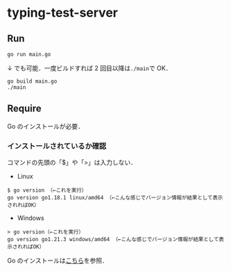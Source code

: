 # typing-test-server

## Run

```[go]
go run main.go
```

↓ でも可能．一度ビルドすれば 2 回目以降は`./main`で OK．

```[go]
go build main.go
./main
```

## Require

Go のインストールが必要．

### インストールされているか確認

コマンドの先頭の「$」や「>」は入力しない．

-   Linux

```
$ go version （←これを実行）
go version go1.18.1 linux/amd64 （←こんな感じでバージョン情報が結果として表示されればOK）
```

-   Windows

```
> go version（←これを実行）
go version go1.21.3 windows/amd64 （←こんな感じでバージョン情報が結果として表示されればOK）
```

Go のインストールは[こちら](https://go.dev/doc/install)を参照．
